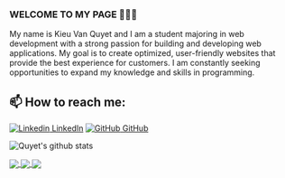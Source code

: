 ### WELCOME TO MY PAGE 👋👋👋
My name is Kieu Van Quyet and I am a student majoring in web development with a strong passion for building and developing web applications. My goal is to create optimized, user-friendly websites that provide the best experience for customers. I am constantly seeking opportunities to expand my knowledge and skills in programming.<br>
## 📫 How to reach me: 

[![Linkedin](https://i.stack.imgur.com/gVE0j.png) LinkedIn](https://www.linkedin.com/in/vietnguyen-tum/) [![GitHub](https://i.stack.imgur.com/tskMh.png) GitHub](https://github.com/kieuvanquyet) 



![Quyet's github stats](https://github-readme-stats.vercel.app/api?username=kieuvanquyet&show_icons=true&theme=tokyonight&hide=contribs,prs,issues)



<a href="https://github.com/kieuvanquyet/Ecommerce_Laravel">
  <img align="center" src="https://github-readme-stats.vercel.app/api/pin/?username=kieuvanquyet&repo=Ecommerce_Laravel&theme=radical" />
</a>

<a href="https://github.com/kieuvanquyet/Ecommerce_Cosmetic">
  <img align="center" src="https://github-readme-stats.vercel.app/api/pin/?username=kieuvanquyet&repo=Ecommerce_Cosmetic&theme=merko" />
</a>

<a href="https://github.com/kieuvanquyet/shop_nuoc_hoa">
  <img align="center" src="https://github-readme-stats.vercel.app/api/pin/?username=kieuvanquyet&repo=shop_nuoc_hoa&theme=cobalt" />
</a>



